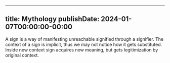 
---
title: Mythology
publishDate: 2024-01-07T00:00:00-00:00
---

 A sign is a way of manifesting unreachable signified through a signifier. The context of a sign is implicit, thus we may not notice how it gets substituted. Inside new context sign acquires new meaning, but gets legitimization by original context.
